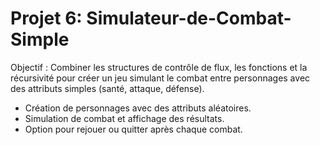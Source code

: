 # Projet 6: Simulateur-de-Combat-Simple

Objectif : Combiner les structures de contrôle de flux, les fonctions et la récursivité pour créer
un jeu simulant le combat entre personnages avec des attributs simples (santé, attaque,
défense).
- Création de personnages avec des attributs aléatoires.
- Simulation de combat et affichage des résultats.
- Option pour rejouer ou quitter après chaque combat.
